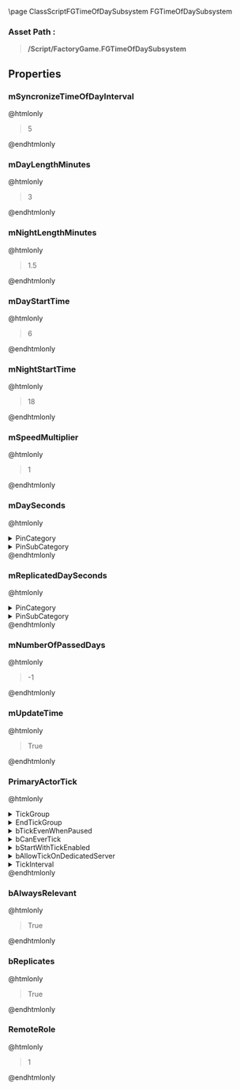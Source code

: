 \page ClassScriptFGTimeOfDaySubsystem FGTimeOfDaySubsystem
### Asset Path :
<b><blockquote>/Script/FactoryGame.FGTimeOfDaySubsystem</blockquote></b>
## Properties

### mSyncronizeTimeOfDayInterval
@htmlonly
<blockquote>5</blockquote>
@endhtmlonly

### mDayLengthMinutes
@htmlonly
<blockquote>3</blockquote>
@endhtmlonly

### mNightLengthMinutes
@htmlonly
<blockquote>1.5</blockquote>
@endhtmlonly

### mDayStartTime
@htmlonly
<blockquote>6</blockquote>
@endhtmlonly

### mNightStartTime
@htmlonly
<blockquote>18</blockquote>
@endhtmlonly

### mSpeedMultiplier
@htmlonly
<blockquote>1</blockquote>
@endhtmlonly

### mDaySeconds
@htmlonly
<details>
 <summary>PinCategory</summary>
<blockquote>float</blockquote>
</details>
<details>
 <summary>PinSubCategory</summary>
<blockquote>float</blockquote>
</details>
@endhtmlonly

### mReplicatedDaySeconds
@htmlonly
<details>
 <summary>PinCategory</summary>
<blockquote>float</blockquote>
</details>
<details>
 <summary>PinSubCategory</summary>
<blockquote>float</blockquote>
</details>
@endhtmlonly

### mNumberOfPassedDays
@htmlonly
<blockquote>-1</blockquote>
@endhtmlonly

### mUpdateTime
@htmlonly
<blockquote>True</blockquote>
@endhtmlonly

### PrimaryActorTick
@htmlonly
<details>
 <summary>TickGroup</summary>
<blockquote>0</blockquote>
</details>
<details>
 <summary>EndTickGroup</summary>
<blockquote>0</blockquote>
</details>
<details>
 <summary>bTickEvenWhenPaused</summary>
<blockquote>False</blockquote>
</details>
<details>
 <summary>bCanEverTick</summary>
<blockquote>True</blockquote>
</details>
<details>
 <summary>bStartWithTickEnabled</summary>
<blockquote>True</blockquote>
</details>
<details>
 <summary>bAllowTickOnDedicatedServer</summary>
<blockquote>True</blockquote>
</details>
<details>
 <summary>TickInterval</summary>
<blockquote>0</blockquote>
</details>
@endhtmlonly

### bAlwaysRelevant
@htmlonly
<blockquote>True</blockquote>
@endhtmlonly

### bReplicates
@htmlonly
<blockquote>True</blockquote>
@endhtmlonly

### RemoteRole
@htmlonly
<blockquote>1</blockquote>
@endhtmlonly

